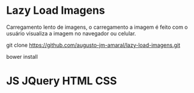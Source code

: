 # Lazy Load Imagens

Carregamento lento de imagens, o carregamento a imagem é feito com o usuário visualiza a imagem no navegador ou celular.

git clone https://github.com/augusto-jm-amaral/lazy-load-imagens.git

bower install




# JS JQuery HTML CSS
